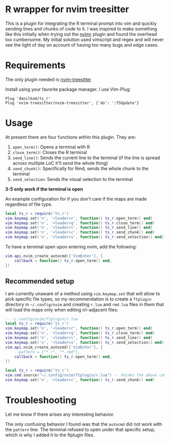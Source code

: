 # R wrapper for nvim treesitter

This is a plugin for integrating the R terminal prompt into vim and quickly sending lines and chunks of code to it.
I was inspired to make something like this initially when trying out the [nvimr](https://github.com/jalvesaq/Nvim-R) plugin and found the overhead too cumbersome.
My initial solution used vimscript and regex and will never see the light of day on account of having too many bugs and edge cases.

# Requirements

The only plugin needed is [nvim-treesitter](https://github.com/nvim-treesitter/nvim-treesitter)

Install using your favorite package manager. I use Vim-Plug:
```vim
Plug 'danilka4/ts_r'
Plug 'nvim-treesitter/nvim-treesitter', {'do': ':TSUpdate'}
```

# Usage

At present there are four functions within this plugin. They are:
1. `open_term()`: Opens a terminal with R
2. `close_term()`: Closes the R terminal
3. `send_line()`: Sends the current line to the terminal (if the line is spread across multiple LoC it'll send the whole thing)
4. `send_chunk()`: Specifically for Rmd, sends the whole chunk to the terminal
5. `send_selection`: Sends the visual selection to the terminal

**3-5 only work if the terminal is open**

An example configuration for if you don't care if the maps are made regardless of file type.
```lua
local ts_r = require('ts_r')
vim.keymap.set('n', '<leader>r', function() ts_r.open_term() end)
vim.keymap.set('n', '<leader>q', function() ts_r.close_term() end)
vim.keymap.set('n', '<leader>l', function() ts_r.send_line() end)
vim.keymap.set('n', '<leader>c', function() ts_r.send_chunk() end)
vim.keymap.set('v', '<leader>s', function() ts_r.send_selection() end)
```
To have a terminal open upon entering nvim, add the following:
```lua
vim.api.nvim_create_autocmd({'VimEnter'}, {
    callback = function() ts_r.open_term() end,
})
```

## Recommended setup

I am currently unaware of a method using `vim.keymap.set` that will allow to pick specific file types, so my recommendation is to create a `ftplugin` directory in `~/.config/nvim` and creating `r.lua` and `rmd.lua` files in them that will load the maps only when editing r/r-adjacent files:
```lua
-- ~/.config/nvim/ftplugin/r.lua
local ts_r = require('ts_r')
vim.keymap.set('n', '<leader>r', function() ts_r.open_term() end)
vim.keymap.set('n', '<leader>q', function() ts_r.close_term() end)
vim.keymap.set('n', '<leader>l', function() ts_r.send_line() end)
vim.keymap.set('v', '<leader>s', function() ts_r.send_selection() end)
vim.api.nvim_create_autocmd({'VimEnter'}, {
    --pattern = {"*.r", "*.rmd"},
    callback = function() ts_r.open_term() end,
})
```
```lua
local ts_r = require('ts_r')
vim.cmd.source("~/.config/nvim/ftplugin/r.lua") -- Yoinks the above commands for rmd
vim.keymap.set('n', '<leader>c', function() ts_r.send_chunk() end)
```

# Troubleshooting

Let me know if there arises any interesting behavior.

The only confusing behavior I found was that the `autocmd` did not work with the `pattern` line.
The terminal refused to open under that specific setup, which is why I added it to the ftplugin files.

